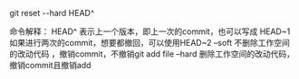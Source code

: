 git reset --hard HEAD^

命令解释：
HEAD^ 表示上一个版本，即上一次的commit，也可以写成 HEAD~1 如果进行两次的commit，想要都撤回，可以使用HEAD~2
–soft 不删除工作空间的改动代码 ，撤销commit，不撤销git add file
–hard 删除工作空间的改动代码，撤销commit且撤销add
